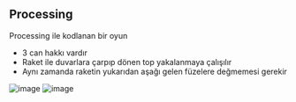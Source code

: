 ## Processing ##

Processing ile kodlanan bir oyun

- 3 can hakkı vardır
- Raket ile duvarlara çarpıp dönen top yakalanmaya çalışılır
- Aynı zamanda raketin yukarıdan aşağı gelen füzelere değmemesi gerekir

![image](https://user-images.githubusercontent.com/50299378/110518474-2fbecc00-811d-11eb-9b8a-6e68c411a707.png)
![image](https://user-images.githubusercontent.com/50299378/110518492-351c1680-811d-11eb-8e99-fed2c510f452.png)


